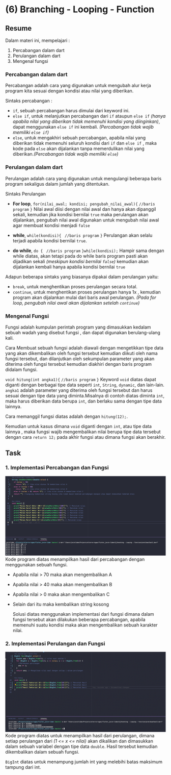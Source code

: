 # (6) Branching - Looping - Function

## Resume

Dalam materi ini, mempelajari :

1. Percabangan dalam dart
2. Perulangan dalam dart
3. Mengenal fungsi

### Percabangan dalam dart

Percabangan adalah cara yang digunakan untuk mengubah alur kerja program kita sesuai dengan kondisi atau nilai yang diberikan.

Sintaks percabangan :

- `if`, sebuah percabangan harus dimulai dari keyword ini.
- `else if`, untuk melanjutkan percabangan dari `if` ataupun `else if` _(hanya apabila nilai yang diberikan tidak memenuhi kondisi yang diinginkan)_, dapat menggunakan `else if` ini kembali. _(Percabangan tidak wajib memiliki `else if`)_
- `else`, untuk mengakhiri sebuah percabangan, apabila nilai yang diberikan tidak memenuhi seluruh kondisi dari `if` dan `else if` , maka kode pada `else` akan dijalankan tanpa memerdulikan nilai yang diberikan._(Percabangan tidak wajib memiliki `else`)_

### Perulangan dalam dart

Perulangan adalah cara yang digunakan untuk mengulangi beberapa baris program sekaligus dalam jumlah yang ditentukan.

Sintaks Perulangan

- **For loop**,
  `for(nilai_awal; kondisi; pengubah_nilai_awal){`
  `//baris program`
  `}`
  Nilai awal diisi dengan nilai awal dan hanya akan dipanggil sekali, kemudian jika kondisi bernilai `true` maka perulangan akan dijalankan, pengubah nilai awal digunakan untuk mengubah nilai awal agar membuat kondisi menjadi `false`

- **while**,
  `while(kondisi){ `
  `//baris program`
  `}`
  Perulangan akan selalu terjadi apabila kondisi bernilai `true`.

- **do while**,
  `do {`
  ` //baris program`
  `}while(kondisi);`
  Hampir sama dengan while diatas, akan tetapi pada do while baris program pasti akan dijadikan sekali _(meskipun kondisi bernilai `false`)_ kemudian akan dijalankan kembali hanya apabila kondisi bernilai `true`

Adapun beberapa sintaks yang biasanya dipakai dalam perulangan yaitu:

- `break`, untuk menghentikan proses perulangan secara total.
- `continue`, untuk menghentikan proses perulangan hanya 1x , kemudian program akan dijalankan mulai dari baris awal perulangan. _(Pada for loop, pengubah nilai awal akan dijalankan setelah `continue`)_

### Mengenal Fungsi

Fungsi adalah kumpulan perintah program yang dimasukkan kedalam sebuah wadah yang disebut fungsi , dan dapat digunakan berulang-ulang kali.

Cara Membuat sebuah fungsi adalah diawali dengan mengetikkan tipe data yang akan dikembalikan oleh fungsi tersebut kemudian diikuti oleh nama fungsi tersebut, dan dilanjutkan oleh sekumpulan parameter yang akan diterima oleh fungsi tersebut kemudian diakhiri dengan baris program didalam fungsi.

`void hitung(int angka1){`
`//baris program`
`}`
Keyword `void` diatas dapat diganti dengan berbagai tipe data seperti `int`, `String`, `dynamic`, dan lain-lain.
`angka1` adalah parameter yang diterima oleh fungsi tersebut dan harus sesuai dengan tipe data yang diminta.Misalnya di contoh diatas diminta `int`, maka harus diberikan data berupa `int`, dan berlaku sama dengan tipe data lainnya.

Cara memanggil fungsi diatas adalah dengan `hitung(12);`.

Kemudian untuk kasus dimana `void` diganti dengan `int`, atau tipe data lainnya , maka fungsi wajib mengembalikan nilai berupa tipe data tersebut dengan cara `return 12;` pada akhir fungsi atau dimana fungsi akan berakhir.

## Task

### 1. Implementasi Percabangan dan Fungsi

![Percabangan](screenshots/Soal1.png "Percabangan")
Kode program diatas menampilkan hasil dari percabangan dengan menggunakan sebuah fungsi.

- Apabila nilai > 70 maka akan mengembalikan A
- Apabila nilai > 40 maka akan mengembalikan B
- Apabila nilai > 0 maka akan mengembalikan C
- Selain dari itu maka kembalikan string kosong

  Solusi diatas menggunakan implementasi dari fungsi dimana dalam fungsi tersebut akan dilakukan beberapa percabangan, apabila memenuhi suatu kondisi maka akan mengembalikan sebuah karakter nilai.

### 2. Implementasi Perulangan dan Fungsi

![Perulangan](screenshots/Soal2.png "Perulangan")
Kode program diatas untuk menampilkan hasil dari perulangan, dimana setiap perulangan dari _(1 <= x <= nilai)_ akan dikalikan dan dimasukkan dalam sebuah variabel dengan tipe data `double`. Hasil tersebut kemudian dikembalikan dalam sebuah fungsi.

`BigInt` diatas untuk menampung jumlah int yang melebihi batas maksimum tampung dari int.
